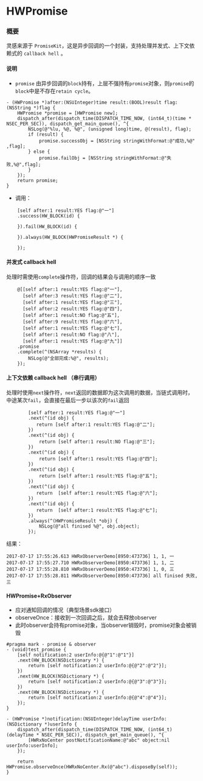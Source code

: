 # HWPromise
### 概要
灵感来源于 ```PromiseKit```，这是异步回调的一个封装，支持处理并发式、上下文依赖式的 ```callback hell``` 。

#### 说明
- ```promise``` 由异步回调的```block```持有，上层不强持有```promise```对象，则```promise```的```block```中是不存在```retain cycle```。

```
- (HWPromise *)after:(NSUInteger)time result:(BOOL)result flag:(NSString *)flag {
    HWPromise *promise = [HWPromise new];
    dispatch_after(dispatch_time(DISPATCH_TIME_NOW, (int64_t)(time * NSEC_PER_SEC)), dispatch_get_main_queue(), ^{
        NSLog(@"%lu, %@, %@", (unsigned long)time, @(result), flag);
        if (result) {
            promise.successObj = [NSString stringWithFormat:@"成功,%@" ,flag];
        } else {
            promise.failObj = [NSString stringWithFormat:@"失败,%@",flag];
        }
    });
    return promise;
}
```
- 调用：

```
    [self after:1 result:YES flag:@"一"]
    .success(HW_BLOCK(id) {
    
    }).fail(HW_BLOCK(id) {
    
    }).always(HW_BLOCK(HWPromiseResult *) {
        
    });
```

#### 并发式 callback hell
处理时需使用```complete```操作符，回调的结果会与调用的顺序一致

```
    @[[self after:1 result:YES flag:@"一"],
      [self after:3 result:YES flag:@"二"],
      [self after:1 result:YES flag:@"三"],
      [self after:2 result:YES flag:@"四"],
      [self after:1 result:NO flag:@"五"],
      [self after:9 result:YES flag:@"六"],
      [self after:1 result:YES flag:@"七"],
      [self after:1 result:NO flag:@"八"],
      [self after:1 result:YES flag:@"九"]]
    .promise
    .complete(^(NSArray *results) {
        NSLog(@"全部完成:%@", results);
    });
```

#### 上下文依赖 callback hell （串行调用）
处理时使用```next```操作符，```next```返回的数据即为这次调用的数据，当链式调用时，中途某次```fail```，会直接在最后一步以该次的```fail```返回

```
        [self after:1 result:YES flag:@"一"]
        .next(^(id obj) {
           return [self after:1 result:YES flag:@"二"];
        })
        .next(^(id obj) {
            return [self after:1 result:NO flag:@"三"];
        })
        .next(^(id obj) {
            return [self after:1 result:YES flag:@"四"];
        })
        .next(^(id obj) {
            return [self after:1 result:YES flag:@"五"];
        })
        .next(^(id obj) {
           return  [self after:1 result:YES flag:@"六"];
        })
        .next(^(id obj) {
           return  [self after:1 result:YES flag:@"七"];
        })
        .always(^(HWPromiseResult *obj) {
            NSLog(@"all finised %@", obj.object);
        });

```
结果：

```
2017-07-17 17:55:26.613 HWRxObserverDemo[8950:473736] 1, 1, 一
2017-07-17 17:55:27.710 HWRxObserverDemo[8950:473736] 1, 1, 二
2017-07-17 17:55:28.810 HWRxObserverDemo[8950:473736] 1, 0, 三
2017-07-17 17:55:28.811 HWRxObserverDemo[8950:473736] all finised 失败,三
```

#### HWPromise+RxObserver
- 应对通知回调的情况（典型场景sdk接口）
- observeOnce：接收到一次回调之后，就会去释放observer
- 此时observer会持有promise对象，当observer销毁时，promise对象会被销毁

```
#pragma mark - promise & observer
- (void)test_promise {
    [self notification:2 userInfo:@{@"1":@"1"}]
    .next(HW_BLOCK(NSDictionary *) {
        return [self notification:2 userInfo:@{@"2":@"2"}];
    })
    .next(HW_BLOCK(NSDictionary *) {
        return [self notification:2 userInfo:@{@"3":@"3"}];
    })
    .next(HW_BLOCK(NSDictionary *) {
        return [self notification:2 userInfo:@{@"4":@"4"}];
    });
}

- (HWPromise *)notification:(NSUInteger)delayTime userInfo:(NSDictionary *)userInfo {
    dispatch_after(dispatch_time(DISPATCH_TIME_NOW, (int64_t)(delayTime * NSEC_PER_SEC)), dispatch_get_main_queue(), ^{
        [HWRxNoCenter postNotificationName:@"abc" object:nil userInfo:userInfo];
    });
    
    return HWPromise.observeOnce(HWRxNoCenter.Rx(@"abc").disposeBy(self));
}
```

